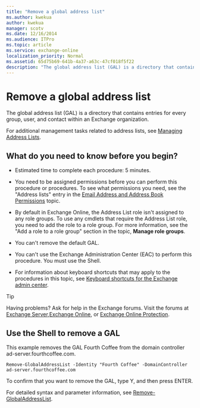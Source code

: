 ```yaml
---
title: "Remove a global address list"
ms.author: kwekua
author: kwekua
manager: scotv
ms.date: 12/16/2014
ms.audience: ITPro
ms.topic: article
ms.service: exchange-online
localization_priority: Normal
ms.assetid: 65d75b69-641b-4a37-a63c-47cf018f5f22
description: "The global address list (GAL) is a directory that contains entries for every group, user, and contact within an Exchange organization."
---
```


# Remove a global address list

The global address list (GAL) is a directory that contains entries for every group, user, and contact within an Exchange organization.
  
For additional management tasks related to address lists, see [Managing Address Lists](http://technet.microsoft.com/library/44c87349-964b-4700-9ce9-87bd4cb2249e.aspx).
  
## What do you need to know before you begin?

- Estimated time to complete each procedure: 5 minutes.
    
- You need to be assigned permissions before you can perform this procedure or procedures. To see what permissions you need, see the "Address lists" entry in the [Email Address and Address Book Permissions](http://technet.microsoft.com/library/1c1de09d-16ef-4424-9bfb-eb7edffbc8c2.aspx) topic. 
    
- By default in Exchange Online, the Address List role isn't assigned to any role groups. To use any cmdlets that require the Address List role, you need to add the role to a role group. For more information, see the "Add a role to a role group" section in the topic, **Manage role groups**.
    
- You can't remove the default GAL.
    
- You can't use the Exchange Administration Center (EAC) to perform this procedure. You must use the Shell.
    
- For information about keyboard shortcuts that may apply to the procedures in this topic, see [Keyboard shortcuts for the Exchange admin center](../../accessibility/keyboard-shortcuts-in-admin-center.md).
    
> [!TIP]
> Having problems? Ask for help in the Exchange forums. Visit the forums at [Exchange Server](https://go.microsoft.com/fwlink/p/?linkId=60612),[Exchange Online](https://go.microsoft.com/fwlink/p/?linkId=267542), or [Exchange Online Protection](https://go.microsoft.com/fwlink/p/?linkId=285351). 
  
## Use the Shell to remove a GAL

This example removes the GAL Fourth Coffee from the domain controller ad-server.fourthcoffee.com.
  
```
Remove-GlobalAddressList -Identity "Fourth Coffee" -DomainController ad-server.fourthcoffee.com
```

To confirm that you want to remove the GAL, type Y, and then press ENTER.
  
For detailed syntax and parameter information, see [Remove-GlobalAddressList](http://technet.microsoft.com/library/b9d537c9-6a50-4f61-9cb7-bdedc7e7e0c8.aspx).
  

